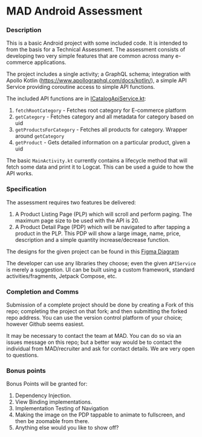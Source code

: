 # MAD Android Assessment

### Description
This is a basic Android project with some included code. It is intended to from the basis for a Technical Assessment. The assessment consists of developing two very simple features that are common across many e-commerce applications.

The project includes a single activity; a GraphQL schema; integration with Apollo Kotlin (https://www.apollographql.com/docs/kotlin/), a simple API Service providing coroutine access to simple API functions. 

The included API functions are in [ICatalogApiService.kt](https://github.com/mad9000/mad-android-ecommerce-assesment/blob/main/app/src/main/java/mad/app/madandroidtestsolutions/service/catalog/ICatalogApiService.kt):
1. `fetchRootCategory` - Fetches root category for E-commerce platform
2. `getCategory` - Fetches category and all metadata for category based on uid
3. `getProductsForCategory` - Fetches all products for category. Wrapper around `getCategory`
4. `getProduct` - Gets detailed information on a particular product, given a uid

The basic `MainActivity.kt` currently contains a lifecycle method that will fetch some data and print it to Logcat. This can be used a guide to how the API works. 


### Specification
The assessment requires two features be delivered:
1. A Product Listing Page (PLP) which will scroll and perform paging. The maximum page size to be used with the API is 20. 
2. A Product Detail Page (PDP) which will be navigated to after tapping a product in the PLP. This PDP will show a large image, name, price, description and a simple quantity increase/decrease function. 

The designs for the given project can be found in this [Figma Diagram](https://www.figma.com/file/DmC626VVpC1sR4SHIUdezX/PLP?node-id=0%3A1)

The developer can use any libraries they choose; even the given `APIService` is merely a suggestion.
UI can be built using a custom framework, standard activities/fragments, Jetpack Compose, etc.

### Completion and Comms
Submission of a complete project should be done by creating a Fork of this repo; completing the project on that fork; and then submitting the forked repo address. You can use the version control platform of your choice; however Github seems easiest. 

It may be necessary to contact the team at MAD. You can do so via an issues message on this repo; but a better way would be to contact the individual from MAD/recruiter and ask for contact details. We are very open to questions. 

### Bonus points
Bonus Points will be granted for:

1. Dependency Injection.
2. View Binding implementations.
3. Implementation Testing of Navigation
4. Making the image on the PDP tappable to animate to fullscreen, and then be zoomable from there.
5. Anything else would you like to show off?
